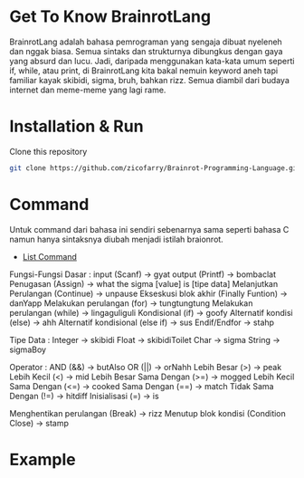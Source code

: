 # Get To Know BrainrotLang
BrainrotLang adalah bahasa pemrograman yang sengaja dibuat nyeleneh dan nggak biasa. Semua sintaks dan strukturnya dibungkus dengan gaya yang absurd dan lucu. Jadi, daripada menggunakan kata-kata umum seperti if, while, atau print, di BrainrotLang kita bakal nemuin keyword aneh tapi familiar kayak skibidi, sigma, bruh, bahkan rizz. Semua diambil dari budaya internet dan meme-meme yang lagi rame.

# Installation & Run
Clone this repository
```bash
git clone https://github.com/zicofarry/Brainrot-Programming-Language.git
```

# Command
Untuk command dari bahasa ini sendiri sebenarnya sama seperti bahasa C namun hanya sintaksnya diubah menjadi istilah braionrot.
- [List Command](Command.md)

Fungsi-Fungsi Dasar :
input (Scanf) ->  gyat 
output (Printf)  ->  bombaclat
Penugasan (Assign)  ->  what the sigma [value] is [tipe data]
Melanjutkan Perulangan (Continue)  ->  unpause 
Ekseskusi blok akhir (Finally Funtion)  ->  danYapp
Melakukan perulangan (for)  ->  tungtungtung
Melakukan perulangan (while)  ->  lingaguliguli
Kondisional (if)  ->  goofy
Alternatif kondisi (else)  ->  ahh
Alternatif kondisional (else if)  ->  sus
Endif/Endfor  ->  stahp

Tipe Data :
Integer  ->  skibidi
Float  ->  skibidiToilet
Char  ->  sigma
String  ->  sigmaBoy

Operator :
AND (&&)  ->  butAlso
OR (||)  ->  orNahh
Lebih Besar (>)  ->  peak
Lebih Kecil (<)  ->  mid
Lebih Besar Sama Dengan (>=)  ->  mogged
Lebih Kecil Sama Dengan (<=)  ->  cooked
Sama Dengan (==)  ->  match
Tidak Sama Dengan (!=)  -> hitdiff
Inisialisasi (=)  ->  is

Menghentikan perulangan (Break)  ->  rizz
Menutup blok kondisi (Condition Close)  ->  stamp

# Example

